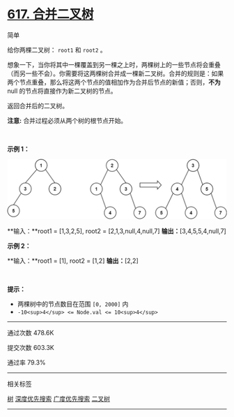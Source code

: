 # [617\. 合并二叉树](https://leetcode.cn/problems/merge-two-binary-trees/)

简单

给你两棵二叉树： `root1` 和 `root2` 。

想象一下，当你将其中一棵覆盖到另一棵之上时，两棵树上的一些节点将会重叠（而另一些不会）。你需要将这两棵树合并成一棵新二叉树。合并的规则是：如果两个节点重叠，那么将这两个节点的值相加作为合并后节点的新值；否则，**不为** null 的节点将直接作为新二叉树的节点。

返回合并后的二叉树。

**注意:** 合并过程必须从两个树的根节点开始。

&nbsp;

**示例 1：**

<img width="600"  src="./617_1.png"/>

**输入：**root1 = \[1,3,2,5\], root2 = \[2,1,3,null,4,null,7\]
**输出：**\[3,4,5,5,4,null,7\]

**示例 2：**

**输入：**root1 = \[1\], root2 = \[1,2\]
**输出：**\[2,2\]

&nbsp;

**提示：**

- 两棵树中的节点数目在范围 `[0, 2000]` 内
- `-10<sup>4</sup> <= Node.val <= 10<sup>4</sup>`

* * *

通过次数 478.6K

提交次数 603.3K

通过率 79.3%

* * *

相关标签

[树](https://leetcode.cn/tag/tree/)
[深度优先搜索](https://leetcode.cn/tag/depth-first-search/)
[广度优先搜索](https://leetcode.cn/tag/breadth-first-search/)
[二叉树](https://leetcode.cn/tag/binary-tree/)

* * *